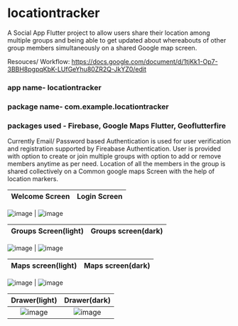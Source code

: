 # locationtracker

A Social App Flutter project to allow users share their location among multiple groups and being able to get updated about whereabouts of other group members simultaneously on a shared Google map screen. 

Resouces/ Workflow: https://docs.google.com/document/d/1tjKk1-Op7-3BBH8pgpqKbK-LUfGeYhu80ZR2Q-JkYZ0/edit

### app name- locationtracker
### package name- com.example.locationtracker
### packages used - Firebase, Google Maps Flutter, Geoflutterfire

Currently Email/ Password based Authentication is used for user verification and registration supported by Fireabase Authentication. User is provided with option to create or join multiple groups with option to add or remove members anytime as per need. Location of all the members in the group is shared collectively on a Common google maps Screen with the help of location markers.

Welcome Screen             |  Login Screen
:-------------------------:|:-------------------------:

![image](https://user-images.githubusercontent.com/82037708/125036470-a90d0200-e0b0-11eb-98d9-ac04b707e85f.png)  |  ![image](https://user-images.githubusercontent.com/82037708/125036508-b75b1e00-e0b0-11eb-82f5-5b60fcf0314a.png)

Groups Screen(light)            |  Groups screen(dark)
:-------------------------:|:-------------------------:

![image](https://user-images.githubusercontent.com/82037708/125850052-f908c76e-fc23-4db1-98e5-dbad0cf30fb0.png)  |  ![image](https://user-images.githubusercontent.com/82037708/125850121-bf6dc585-7295-409c-8070-4b2193ef9cbe.png)


Maps screen(light)          |  Maps screen(dark)
:-------------------------:|:-------------------------:

![image](https://user-images.githubusercontent.com/82037708/125849980-56d3a9ca-cac9-41ec-addf-f7b537aaed19.png) |  ![image](https://user-images.githubusercontent.com/82037708/125849897-0540ac7d-863e-4c5f-b3ff-bee5353eef47.png)

Drawer(light)          |  Drawer(dark)
:-------------------------:|:-------------------------:
![image](https://user-images.githubusercontent.com/82037708/125850201-891bdb3c-6cc1-4be8-97c3-193688830e4a.png) | ![image](https://user-images.githubusercontent.com/82037708/125850217-35ec86be-cea2-4421-918f-c751e60c95bd.png)
